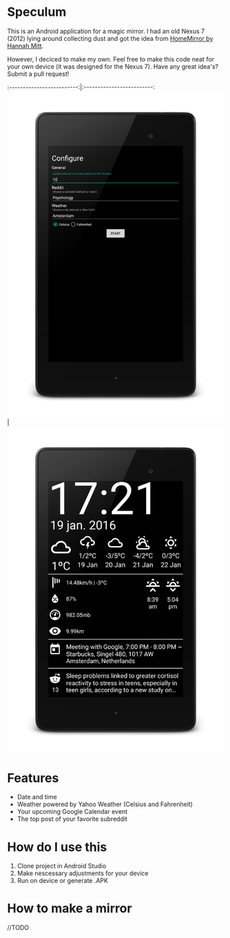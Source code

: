 # Speculum
This is an Android application for a magic mirror.
I had an old Nexus 7 (2012) lying around collecting dust and got the idea from [HomeMirror by Hannah Mitt](https://github.com/HannahMitt/HomeMirror).

However, I deciced to make my own. Feel free to make this code neat for your own device (it was designed for the Nexus 7). Have any great idea's? Submit a pull request!

:-------------------------:|:-------------------------:
![alt tag](https://github.com/NielsMasdorp/Speculum-Android/blob/master/app/src/main/assets/Screenshot_2016-01-19-17-21-04_framed.png)  |  ![alt tag](https://github.com/NielsMasdorp/Speculum-Android/blob/master/app/src/main/assets/Screenshot_2016-01-19-17-21-46_framed.png)

Features
====
* Date and time
* Weather powered by Yahoo Weather (Celsius and Fahrenheit)
* Your upcoming Google Calendar event
* The top post of your favorite subreddit

How do I use this
====

1. Clone project in Android Studio
2. Make nescessary adjustments for your device
3. Run on device or generate .APK

How to make a mirror
====
//TODO

